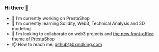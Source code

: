 ### Hi there 👋

- 🔭 I’m currently working on PrestaShop
- 🌱 I’m currently learning Solidity, Web3, Technical Analysis and 3D modeling
- 👯 I’m looking to collaborate on web3 projects and [the new front-office theme of PrestaShop](https://github.com/PrestaShop/theme-refacto)
- 📫 How to reach me: github@0xm4king.com

